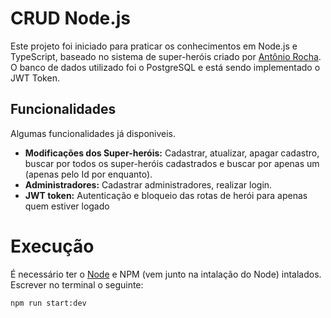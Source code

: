 # CRUD Node.js

Este projeto foi iniciado para praticar os conhecimentos em Node.js e TypeScript, baseado no sistema de super-heróis criado por [Antônio Rocha](https://www.youtube.com/watch?v=P-bUX8XQHwc&t=1s). O banco de dados utilizado foi o PostgreSQL e está sendo implementado o JWT Token.

## Funcionalidades
Algumas funcionalidades já disponiveis.

* __Modificações dos Super-heróis:__ Cadastrar, atualizar, apagar cadastro, buscar por todos os super-heróis cadastrados e buscar por apenas um (apenas pelo Id por enquanto).
* __Administradores:__ Cadastrar administradores, realizar login.
* __JWT token:__ Autenticação e bloqueio das rotas de herói para apenas quem estiver logado
 

# Execução
É necessário ter o  [Node](https://nodejs.org/pt/download/prebuilt-installer) e NPM (vem junto na intalação do Node) intalados. 
Escrever no terminal o seguinte:
```
npm run start:dev
```
